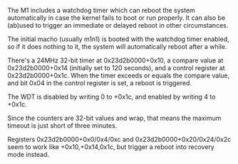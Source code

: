 The M1 includes a watchdog timer which can reboot the system automatically in case the kernel fails to boot or run properly. It can also be (ab)used to trigger an immediate or delayed reboot in other circumstances.

The initial macho (usually m1n1) is booted with the watchdog timer enabled, so if it does nothing to it, the system will automatically reboot after a while.

There's a 24MHz 32-bit timer at 0x23d2b0000+0x10, a compare value at 0x23d2b0000+0x14 (initially set to 120 seconds), and a control register at 0x23d2b0000+0x1c. When the timer exceeds or equals the compare value, and bit 0x04 in the control register is set, a reboot is triggered.

The WDT is disabled by writing 0 to +0x1c, and enabled by writing 4 to +0x1c.

Since the counters are 32-bit values and wrap, that means the maximum timeout is just short of three minutes.

Registers 0x23d2b0000+0x0/0x4/0xc and 0x23d2b0000+0x20/0x24/0x2c seem to work like +0x10,+0x14,0x1c, but trigger a reboot into recovery mode instead.